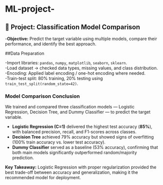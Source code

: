 # ML-project-  
## 📄 Project: Classification Model Comparison  

-**Objective:** Predict the target variable using multiple models, compare their performance, and identify the best approach.  

##Data Preparation

-Import libraries: `pandas`, `numpy`, `matplotlib`, `seaborn`, `sklearn`.  
-Load dataset → checked data types, missing values, and class distribution.  
-Encoding: Applied label encoding / one-hot encoding where needed.  
-Train-test split: 80% training, 20% testing using `train_test_split(random_state=42)`.  

### Model Comparison Conclusion   

We trained and compared three classification models — Logistic Regression, Decision Tree, and Dummy Classifier — to predict the target variable.

- **Logistic Regression (C=1)** delivered the highest test accuracy (**85%**), with balanced precision, recall, and F1-scores across classes.
- **Decision Tree** achieved 79% accuracy but showed signs of overfitting (100% train accuracy vs. lower test accuracy).
- **Dummy Classifier** served as a baseline (53% accuracy), confirming that both main models significantly outperformed random/majority prediction.

**Key Takeaway:** Logistic Regression with proper regularization provided the best trade-off between accuracy and generalization, making it the recommended model for deployment.
